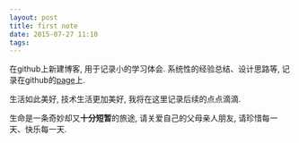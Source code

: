 ```yaml
---
layout: post
title: first note
date: 2015-07-27 11:10
tags:
---
```


在github上新建博客, 用于记录小的学习体会. 系统性的经验总结、设计思路等, 记录在github的[page](http://blog.niean.name)上.

生活如此美好, 技术生活更加美好, 我将在这里记录后续的点点滴滴.

生命是一条奇妙却又**十分短暂**的旅途, 请关爱自己的父母亲人朋友, 请珍惜每一天、快乐每一天.